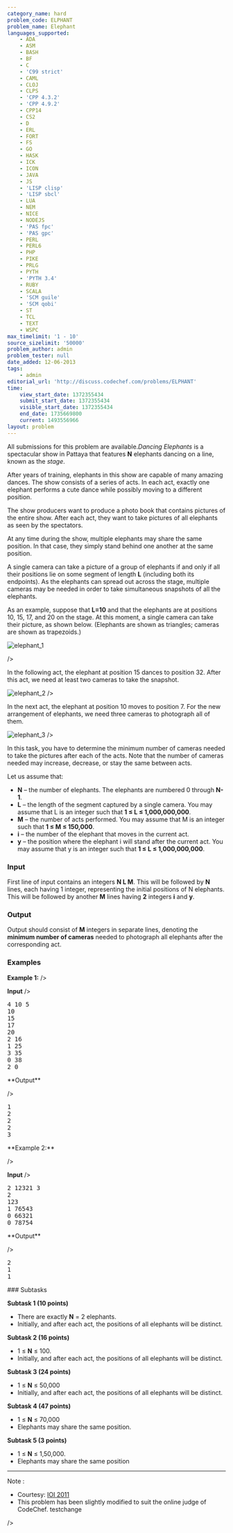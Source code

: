 ```yaml
---
category_name: hard
problem_code: ELPHANT
problem_name: Elephant
languages_supported:
    - ADA
    - ASM
    - BASH
    - BF
    - C
    - 'C99 strict'
    - CAML
    - CLOJ
    - CLPS
    - 'CPP 4.3.2'
    - 'CPP 4.9.2'
    - CPP14
    - CS2
    - D
    - ERL
    - FORT
    - FS
    - GO
    - HASK
    - ICK
    - ICON
    - JAVA
    - JS
    - 'LISP clisp'
    - 'LISP sbcl'
    - LUA
    - NEM
    - NICE
    - NODEJS
    - 'PAS fpc'
    - 'PAS gpc'
    - PERL
    - PERL6
    - PHP
    - PIKE
    - PRLG
    - PYTH
    - 'PYTH 3.4'
    - RUBY
    - SCALA
    - 'SCM guile'
    - 'SCM qobi'
    - ST
    - TCL
    - TEXT
    - WSPC
max_timelimit: '1 - 10'
source_sizelimit: '50000'
problem_author: admin
problem_tester: null
date_added: 12-06-2013
tags:
    - admin
editorial_url: 'http://discuss.codechef.com/problems/ELPHANT'
time:
    view_start_date: 1372355434
    submit_start_date: 1372355434
    visible_start_date: 1372355434
    end_date: 1735669800
    current: 1493556966
layout: problem
---
```

All submissions for this problem are available._Dancing Elephants_ is a spectacular show in Pattaya that features **N** elephants dancing on a line, known
 as the _stage_.

After years of training, elephants in this show are capable of many amazing dances. The show consists of a series of
 acts. In each act, exactly one elephant performs a cute dance while possibly moving to a different position.

The show producers want to produce a photo book that contains pictures of the entire show. After each act, they want
 to take pictures of all elephants as seen by the spectators.

At any time during the show, multiple elephants may share the same position. In that case, they simply stand behind
 one another at the same position.

A single camera can take a picture of a group of elephants if and only if all their positions lie on some segment of
 length **L** (including both its endpoints). As the elephants can spread out across the stage, multiple cameras
 may be needed in order to take simultaneous snapshots of all the elephants.

 As an example, suppose that **L=10** and that the elephants are at positions 10, 15, 17, and 20 on the stage. At
 this moment, a single camera can take their picture, as shown below. (Elephants are shown as triangles; cameras are
 shown as trapezoids.)

![elephant_1](http://www.codechef.com/download/elephant_1.png)

/>

In the following act, the elephant at position 15 dances to position 32. After this act, we need at least two cameras
 to take the snapshot.

![elephant_2](http://www.codechef.com/download/elephant_2.png) 
/>

In the next act, the elephant at position 10 moves to position 7. For the new arrangement of elephants, we need three
 cameras to photograph all of them.

![elephant_3](http://www.codechef.com/download/elephant_3.png)
/>

In this task, you have to determine the minimum number of cameras needed to take the pictures after each
 of the acts. Note that the number of cameras needed may increase, decrease, or stay the same between acts.

Let us assume that:

- **N** – the number of elephants. The elephants are numbered 0 through **N-1**.
- **L** – the length of the segment captured by a single camera. You may assume that L is an integer such that **1 ≤ L ≤ 1,000,000,000**.
- **M** – the number of acts performed. You may assume that M is an integer such that **1 ≤ M ≤ 150,000**.
- **i** – the number of the elephant that moves in the current act.
- **y** – the position where the elephant i will stand after the current act. You may assume that y is an integer such that **1 ≤ L ≤ 1,000,000,000**.

###  Input

First line of input contains an integers **N L M**. This will be followed by **N** lines, each having 1 integer, representing the initial positions of N elephants. This will be followed by another **M** lines having **2** integers **i** and **y**.

###  Output 

Output should consist of **M** integers in separate lines, denoting the **minimum number of cameras** needed to photograph all elephants after the corresponding act.

### Examples

**Example 1:**
/>

**Input**
/>

<pre>
4 10 5
10
15
17
20
2 16
1 25
3 35
0 38
2 0
</pre>**Output**
/>

<pre>
1
2
2
2
3
</pre>**Example 2:**
/>

**Input**
/>

<pre>
2 12321 3
2
123
1 76543
0 66321
0 78754
</pre>**Output**
/>

<pre>
2
1
1
</pre>### Subtasks

**Subtask 1 (10 points)**

- There are exactly **N** = 2 elephants.
- Initially, and after each act, the positions of all elephants will be distinct.

**Subtask 2 (16 points)**

- 1 ≤ **N** ≤ 100.
- Initially, and after each act, the positions of all elephants will be distinct.

**Subtask 3 (24 points)**

- 1 ≤ **N** ≤ 50,000
- Initially, and after each act, the positions of all elephants will be distinct.

**Subtask 4 (47 points)**

- 1 ≤ **N** ≤ 70,000
- Elephants may share the same position.

**Subtask 5 (3 points)**

- 1 ≤ **N** ≤ 1,50,000.
- Elephants may share the same position

- - - - - -

 Note :

- Courtesy: [IOI 2011](http://www.ioi2011.or.th/tasks)
- This problem has been slightly modified to suit the online judge of CodeChef. testchange

/>
